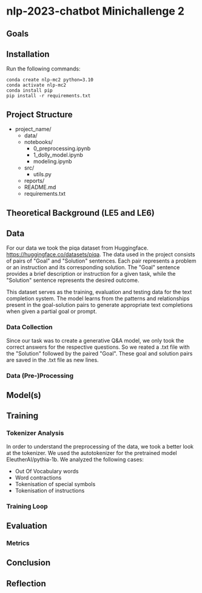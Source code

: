 # nlp-2023-chatbot Minichallenge 2

## Goals

## Installation

Run the following commands:

```
conda create nlp-mc2 python=3.10
conda activate nlp-mc2
conda install pip
pip install -r requirements.txt
```

## Project Structure

- project_name/
  - data/
  - notebooks/
    - 0_preprocessing.ipynb
    - 1_dolly_model.ipynb
    - modeling.ipynb
  - src/
    - utils.py
  - reports/
  - README.md
  - requirements.txt


## Theoretical Background (LE5 and LE6)

## Data
For our data we took the piqa dataset from Huggingface. https://huggingface.co/datasets/piqa. The data used in the project consists of pairs of "Goal" and "Solution" sentences. Each pair represents a problem or an instruction and its corresponding solution. The "Goal" sentence provides a brief description or instruction for a given task, while the "Solution" sentence represents the desired outcome.

This dataset serves as the training, evaluation and testing data for the text completion system. The model learns from the patterns and relationships present in the goal-solution pairs to generate appropriate text completions when given a partial goal or prompt.
### Data Collection
Since our task was to create a generative Q&A model, we only took the correct answers for the respective questions. So we reated a .txt file with the "Solution" followed by the paired "Goal". These goal and solution pairs are saved in the .txt file as new lines.

### Data (Pre-)Processing

## Model(s)

## Training

### Tokenizer Analysis
In order to understand the preprocessing of the data, we took a better look at the tokenizer. We used the autotokenizer for the pretrained model EleutherAI/pythia-1b. We analyzed the following cases:
- Out Of Vocabulary words
- Word contractions
- Tokenisation of special symbols
- Tokenisation of instructions
### Training Loop

## Evaluation

### Metrics

## Conclusion

## Reflection
